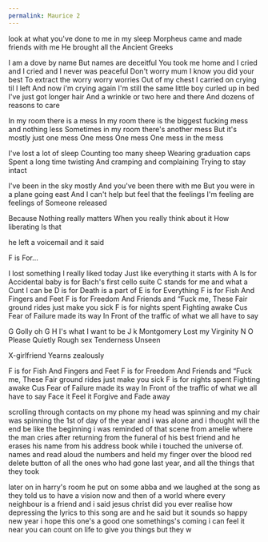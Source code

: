 ```yaml
---
permalink: Maurice 2
---
```

<span style="color:#000ff;">look at what you've done to me</span> 
<span style="color:#000ff;">in my sleep</span> 
<span style="color:#000ff;">Morpheus came and made friends with me</span> 
<span style="color:#000ff;">He brought all the Ancient Greeks</span> 

<span style="color:#000ff;">I am a dove by name</span> 
<span style="color:#000ff;">But names are deceitful</span> 
<span style="color:#000ff;">You took me home and I cried and I cried and I never was peaceful</span>
<span style="color:#000ff;">Don't worry mum I know you did your best</span> 
<span style="color:#000ff;">To extract the worry worry worries</span>
<span style="color:#000ff;">Out of my chest</span> 
<span style="color:#000ff;">I carried on crying til I left</span> 
<span style="color:#000ff;">And now i'm crying again</span> 
<span style="color:#000ff;">I'm still the same little boy curled up in bed</span> 
<span style="color:#000ff;">I've just got longer hair</span> 
<span style="color:#000ff;">And a wrinkle or two here and there</span> 
<span style="color:#000ff;">And dozens of reasons to care</span> 

<span style="color:#000ff;">In my room there is a mess</span> 
<span style="color:#000ff;">In my room there is the biggest fucking mess and nothing less</span> 
<span style="color:#000ff;">Sometimes in my room there's another mess</span> 
<span style="color:#000ff;">But it's mostly just one mess</span> 
<span style="color:#000ff;">One mess</span>
<span style="color:#000ff;">One mess</span> 
<span style="color:#000ff;">One mess in the mess</span>




<span style="color:#000ff;">I've lost a lot of sleep</span> 
<span style="color:#000ff;">Counting too many sheep</span> 
<span style="color:#000ff;">Wearing graduation caps</span> 
<span style="color:#000ff;">Spent a long time twisting</span> 
<span style="color:#000ff;">And cramping and complaining</span> 
<span style="color:#000ff;">Trying to stay intact</span> 

<span style="color:#000ff;">I've been in the sky mostly</span> 
<span style="color:#000ff;">And you've been there with me</span> 
<span style="color:#000ff;">But you were in a plane going east</span> 
<span style="color:#000ff;">And I can't help but feel that the feelings I'm feeling are feelings of Someone released</span> 


<span style="color:#000ff;">Because Nothing really matters</span> 
<span style="color:#000ff;">When you really think about it</span> 
<span style="color:#000ff;">How liberating</span> 
<span style="color:#000ff;">Is that</span> 



<span style="color:#000ff;">he left a voicemail and it said</span> 





<span style="color:#000ff;">F is For…</span>

<span style="color:#000ff;">I lost something I really liked today</span> 
<span style="color:#000ff;">Just like everything it starts with A</span>
<span style="color:#000ff;">Is for Accidental baby is for Bach's first cello suite</span> 
<span style="color:#000ff;">C stands for me and what a Cunt I can be</span> 
<span style="color:#000ff;">D is for Death is a part of E is for Everything</span> 
<span style="color:#000ff;">F is for Fish</span>
<span style="color:#000ff;">And Fingers and Feet</span> 
<span style="color:#000ff;">F is for Freedom</span>
<span style="color:#000ff;">And Friends and “Fuck me,</span> 
<span style="color:#000ff;">These Fair ground rides just make you sick</span>
<span style="color:#000ff;">F is for nights spent Fighting awake</span> 
<span style="color:#000ff;">Cus Fear of Failure made its way</span> 
<span style="color:#000ff;">In Front of the traffic of what we all have to say</span> 

<span style="color:#000ff;">G</span> 
<span style="color:#000ff;">Golly oh G</span> 
<span style="color:#000ff;">H I's what I want to be</span> 
<span style="color:#000ff;">J k</span> 
<span style="color:#000ff;">Montgomery</span> 
<span style="color:#000ff;">Lost my</span> 
<span style="color:#000ff;">Virginity</span>
<span style="color:#000ff;">N O</span> 
<span style="color:#000ff;">Please</span> 
<span style="color:#000ff;">Quietly</span> 
<span style="color:#000ff;">Rough sex</span> 
<span style="color:#000ff;">Tenderness Unseen</span> 

<span style="color:#000ff;">X-girlfriend</span> 
<span style="color:#000ff;">Yearns zealously</span> 

<span style="color:#000ff;">F is for Fish</span>
<span style="color:#000ff;">And Fingers and Feet</span> 
<span style="color:#000ff;">F is for Freedom</span>
<span style="color:#000ff;">And Friends and “Fuck me,</span> 
<span style="color:#000ff;">These Fair ground rides just make you sick</span>
<span style="color:#000ff;">F is for nights spent Fighting awake</span> 
<span style="color:#000ff;">Cus Fear of Failure made its way</span> 
<span style="color:#000ff;">In Front of the traffic of what we all have to say</span> 
<span style="color:#000ff;">Face it</span> 
<span style="color:#000ff;">Feel it</span> 
<span style="color:#000ff;">Forgive and</span> 
<span style="color:#000ff;">Fade away</span> 











<span style="color:#000ff;">scrolling through contacts on my phone</span> 
<span style="color:#000ff;">my head was spinning and my chair was spinning</span> 
<span style="color:#000ff;">the 1st of day of the year and i was alone</span> 
<span style="color:#000ff;">and i thought will the end be like the beginning</span> 
<span style="color:#000ff;">i was reminded of that scene from amelie</span> 
<span style="color:#000ff;">where the man cries after returning from the funeral of his best friend</span> 
<span style="color:#000ff;">and he erases his name from his address book</span> 
<span style="color:#000ff;">while i touched the universe of. names</span>
<span style="color:#000ff;">and read aloud the numbers</span> 
<span style="color:#000ff;">and held my finger over the blood red delete button</span>
<span style="color:#000ff;">of all the ones who had gone last year, and all the things that they took</span> 

<span style="color:#000ff;">later on in harry's room he put on some abba</span> 
<span style="color:#000ff;">and we laughed at the song as they told us to have a</span> 
<span style="color:#000ff;">vision now and then of a world where every neighbour is a friend</span> 
<span style="color:#000ff;">and i said jesus christ did you ever realise how depressing the lyrics to this song are and he said but it sounds so happy</span> 
<span style="color:#000ff;">new year</span> 
<span style="color:#000ff;">i hope this one's a good one</span> 
<span style="color:#000ff;">somethings's coming i can feel it near</span> 
<span style="color:#000ff;">you can count on life to give you things</span> 
<span style="color:#000ff;">but they w</span>